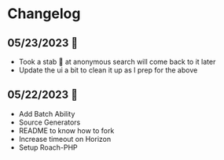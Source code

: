 # Changelog

## 05/23/2023 🙌
  * Took a stab 🔪 at anonymous search will come back to it later
  * Update the ui a bit to clean it up as I prep for the above

## 05/22/2023 🙌
  * Add Batch Ability
  * Source Generators
  * README to know how to fork
  * Increase timeout on Horizon 
  * Setup Roach-PHP
